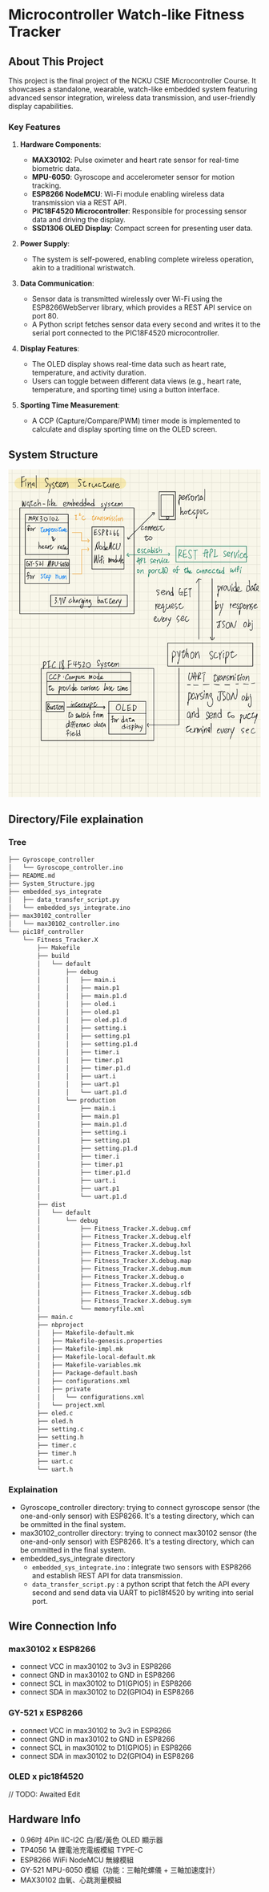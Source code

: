 # Microcontroller Watch-like Fitness Tracker 

## About This Project

This project is the final project of the NCKU CSIE Microcontroller Course. It showcases a standalone, wearable, watch-like embedded system featuring advanced sensor integration, wireless data transmission, and user-friendly display capabilities.

### Key Features

1. **Hardware Components**:
   - **MAX30102**: Pulse oximeter and heart rate sensor for real-time biometric data.
   - **MPU-6050**: Gyroscope and accelerometer sensor for motion tracking.
   - **ESP8266 NodeMCU**: Wi-Fi module enabling wireless data transmission via a REST API.
   - **PIC18F4520 Microcontroller**: Responsible for processing sensor data and driving the display.
   - **SSD1306 OLED Display**: Compact screen for presenting user data.

2. **Power Supply**:
   - The system is self-powered, enabling complete wireless operation, akin to a traditional wristwatch.

3. **Data Communication**:
   - Sensor data is transmitted wirelessly over Wi-Fi using the ESP8266WebServer library, which provides a REST API service on port 80.
   - A Python script fetches sensor data every second and writes it to the serial port connected to the PIC18F4520 microcontroller.

4. **Display Features**:
   - The OLED display shows real-time data such as heart rate, temperature, and activity duration.
   - Users can toggle between different data views (e.g., heart rate, temperature, and sporting time) using a button interface.

5. **Sporting Time Measurement**:
   - A CCP (Capture/Compare/PWM) timer mode is implemented to calculate and display sporting time on the OLED screen.


## System Structure
![Diagram of the system structure](System_Structure.jpg)

## Directory/File explaination

### Tree
```
├── Gyroscope_controller
│   └── Gyroscope_controller.ino
├── README.md
├── System_Structure.jpg
├── embedded_sys_integrate
│   ├── data_transfer_script.py
│   └── embedded_sys_integrate.ino
├── max30102_controller
│   └── max30102_controller.ino
└── pic18f_controller
    └── Fitness_Tracker.X
        ├── Makefile
        ├── build
        │   └── default
        │       ├── debug
        │       │   ├── main.i
        │       │   ├── main.p1
        │       │   ├── main.p1.d
        │       │   ├── oled.i
        │       │   ├── oled.p1
        │       │   ├── oled.p1.d
        │       │   ├── setting.i
        │       │   ├── setting.p1
        │       │   ├── setting.p1.d
        │       │   ├── timer.i
        │       │   ├── timer.p1
        │       │   ├── timer.p1.d
        │       │   ├── uart.i
        │       │   ├── uart.p1
        │       │   └── uart.p1.d
        │       └── production
        │           ├── main.i
        │           ├── main.p1
        │           ├── main.p1.d
        │           ├── setting.i
        │           ├── setting.p1
        │           ├── setting.p1.d
        │           ├── timer.i
        │           ├── timer.p1
        │           ├── timer.p1.d
        │           ├── uart.i
        │           ├── uart.p1
        │           └── uart.p1.d
        ├── dist
        │   └── default
        │       └── debug
        │           ├── Fitness_Tracker.X.debug.cmf
        │           ├── Fitness_Tracker.X.debug.elf
        │           ├── Fitness_Tracker.X.debug.hxl
        │           ├── Fitness_Tracker.X.debug.lst
        │           ├── Fitness_Tracker.X.debug.map
        │           ├── Fitness_Tracker.X.debug.mum
        │           ├── Fitness_Tracker.X.debug.o
        │           ├── Fitness_Tracker.X.debug.rlf
        │           ├── Fitness_Tracker.X.debug.sdb
        │           ├── Fitness_Tracker.X.debug.sym
        │           └── memoryfile.xml
        ├── main.c
        ├── nbproject
        │   ├── Makefile-default.mk
        │   ├── Makefile-genesis.properties
        │   ├── Makefile-impl.mk
        │   ├── Makefile-local-default.mk
        │   ├── Makefile-variables.mk
        │   ├── Package-default.bash
        │   ├── configurations.xml
        │   ├── private
        │   │   └── configurations.xml
        │   └── project.xml
        ├── oled.c
        ├── oled.h
        ├── setting.c
        ├── setting.h
        ├── timer.c
        ├── timer.h
        ├── uart.c
        └── uart.h
```
### Explaination
- Gyroscope_controller directory: trying to connect gyroscope sensor (the one-and-only sensor) with ESP8266. It's a testing directory, which can be ommitted in the final system.
- max30102_controller directory: trying to connect max30102 sensor (the one-and-only sensor) with ESP8266. It's a testing directory, which can be ommitted in the final system.
- embedded_sys_integrate directory
    - `embedded_sys_integrate.ino` : integrate two sensors with ESP8266 and establish REST API for data transmission.
    - `data_transfer_script.py` : a python script that fetch the API every second and send data via UART to pic18f4520 by writing into serial port. 

## Wire Connection Info

### max30102 x ESP8266
- connect VCC in max30102 to 3v3 in ESP8266
- connect GND in max30102 to GND in ESP8266
- connect SCL in max30102 to D1(GPIO5) in ESP8266
- connect SDA in max30102 to D2(GPIO4) in ESP8266

### GY-521 x ESP8266
- connect VCC in max30102 to 3v3 in ESP8266
- connect GND in max30102 to GND in ESP8266
- connect SCL in max30102 to D1(GPIO5) in ESP8266
- connect SDA in max30102 to D2(GPIO4) in ESP8266

### OLED x pic18f4520
// TODO: Awaited Edit

## Hardware Info
- 0.96吋 4Pin IIC-I2C 白/藍/黃色 OLED 顯示器
- TP4056 1A 鋰電池充電板模組 TYPE-C
- ESP8266 WiFi NodeMCU 無線模組 
- GY-521 MPU-6050 模組（功能：三軸陀螺儀 + 三軸加速度計）
- MAX30102 血氧、心跳測量模組
